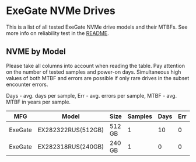 ExeGate NVMe Drives
===================

This is a list of all tested ExeGate NVMe drive models and their MTBFs. See more
info on reliability test in the [README](https://github.com/linuxhw/SMART).

NVME by Model
------------

Please take all columns into account when reading the table. Pay attention on the
number of tested samples and power-on days. Simultaneous high values of both MTBF
and errors are possible if only rare drives in the subset encounter errors.

Days - avg. days per sample,
Err  - avg. errors per sample,
MTBF - avg. MTBF in years per sample.

| MFG       | Model              | Size   | Samples | Days  | Err   | MTBF |
|-----------|--------------------|--------|---------|-------|-------|------|
| ExeGate   | EX282322RUS(512GB) | 512 GB | 1       | 10    | 0     | 0.03   |
| ExeGate   | EX282318RUS(240GB) | 240 GB | 1       | 0     | 0     | 0.00   |
